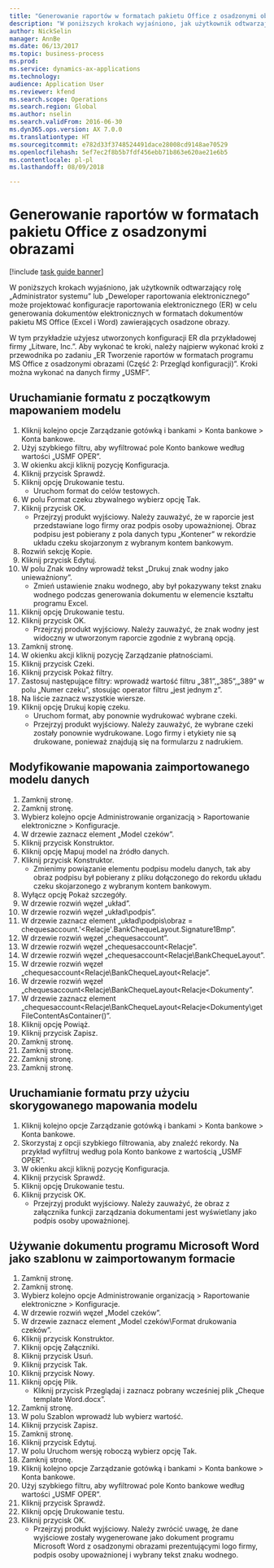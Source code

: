```yaml
--- 
title: "Generowanie raportów w formatach pakietu Office z osadzonymi obrazami"
description: "W poniższych krokach wyjaśniono, jak użytkownik odtwarzający rolę „Administrator systemu” lub „Deweloper raportowania elektronicznego” może projektować konfiguracje raportowania elektronicznego (ER) w celu generowania dokumentów elektronicznych w formatach dokumentów pakietu MS Office (Excel i Word) zawierających osadzone obrazy."
author: NickSelin
manager: AnnBe
ms.date: 06/13/2017
ms.topic: business-process
ms.prod: 
ms.service: dynamics-ax-applications
ms.technology: 
audience: Application User
ms.reviewer: kfend
ms.search.scope: Operations
ms.search.region: Global
ms.author: nselin
ms.search.validFrom: 2016-06-30
ms.dyn365.ops.version: AX 7.0.0
ms.translationtype: HT
ms.sourcegitcommit: e782d33f3748524491dace28008cd9148ae70529
ms.openlocfilehash: 5ef7ec2f8b5b7fdf456ebb71b863e620ae21e6b5
ms.contentlocale: pl-pl
ms.lasthandoff: 08/09/2018

---
```

# <a name="generate-reports-in-office-format-that-have-embedded-images"></a>Generowanie raportów w formatach pakietu Office z osadzonymi obrazami

[!include [task guide banner](../../includes/task-guide-banner.md)]

W poniższych krokach wyjaśniono, jak użytkownik odtwarzający rolę „Administrator systemu” lub „Deweloper raportowania elektronicznego” może projektować konfiguracje raportowania elektronicznego (ER) w celu generowania dokumentów elektronicznych w formatach dokumentów pakietu MS Office (Excel i Word) zawierających osadzone obrazy.

W tym przykładzie użyjesz utworzonych konfiguracji ER dla przykładowej firmy „Litware, Inc.”.  Aby wykonać te kroki, należy najpierw wykonać kroki z przewodnika po zadaniu „ER Tworzenie raportów w formatach programu MS Office z osadzonymi obrazami (Część 2: Przegląd konfiguracji)”. Kroki można wykonać na danych firmy „USMF”.


## <a name="run-format-with-initial-model-mapping"></a>Uruchamianie formatu z początkowym mapowaniem modelu
1. Kliknij kolejno opcje Zarządzanie gotówką i bankami > Konta bankowe > Konta bankowe.
2. Użyj szybkiego filtru, aby wyfiltrować pole Konto bankowe według wartości „USMF OPER”.
3. W okienku akcji kliknij pozycję Konfiguracja.
4. Kliknij przycisk Sprawdź.
5. Kliknij opcję Drukowanie testu.
    * Uruchom format do celów testowych.  
6. W polu Format czeku zbywalnego wybierz opcję Tak.
7. Kliknij przycisk OK.
    * Przejrzyj produkt wyjściowy. Należy zauważyć, że w raporcie jest przedstawiane logo firmy oraz podpis osoby upoważnionej. Obraz podpisu jest pobierany z pola danych typu „Kontener” w rekordzie układu czeku skojarzonym z wybranym kontem bankowym.  
8. Rozwiń sekcję Kopie.
9. Kliknij przycisk Edytuj.
10. W polu Znak wodny wprowadź tekst „Drukuj znak wodny jako unieważniony”.
    * Zmień ustawienie znaku wodnego, aby był pokazywany tekst znaku wodnego podczas generowania dokumentu w elemencie kształtu programu Excel.  
11. Kliknij opcję Drukowanie testu.
12. Kliknij przycisk OK.
    * Przejrzyj produkt wyjściowy. Należy zauważyć, że znak wodny jest widoczny w utworzonym raporcie zgodnie z wybraną opcją.  
13. Zamknij stronę.
14. W okienku akcji kliknij pozycję Zarządzanie płatnościami.
15. Kliknij przycisk Czeki.
16. Kliknij przycisk Pokaż filtry.
17. Zastosuj następujące filtry: wprowadź wartość filtru „381”,„385”,„389” w polu „Numer czeku”, stosując operator filtru „jest jednym z”.
18. Na liście zaznacz wszystkie wiersze.
19. Kliknij opcję Drukuj kopię czeku.
    * Uruchom format, aby ponownie wydrukować wybrane czeki.  
    * Przejrzyj produkt wyjściowy. Należy zauważyć, że wybrane czeki zostały ponownie wydrukowane. Logo firmy i etykiety nie są drukowane, ponieważ znajdują się na formularzu z nadrukiem.  

## <a name="modify-the-mapping-of-the-imported-data-model"></a>Modyfikowanie mapowania zaimportowanego modelu danych
1. Zamknij stronę.
2. Zamknij stronę.
3. Wybierz kolejno opcje Administrowanie organizacją > Raportowanie elektroniczne > Konfiguracje.
4. W drzewie zaznacz element „Model czeków”.
5. Kliknij przycisk Konstruktor.
6. Kliknij opcję Mapuj model na źródło danych.
7. Kliknij przycisk Konstruktor.
    * Zmienimy powiązanie elementu podpisu modelu danych, tak aby obraz podpisu był pobierany z pliku dołączonego do rekordu układu czeku skojarzonego z wybranym kontem bankowym.  
8. Wyłącz opcję Pokaż szczegóły.
9. W drzewie rozwiń węzeł „układ”.
10. W drzewie rozwiń węzeł „układ\podpis”.
11. W drzewie zaznacz element „układ\podpis\obraz = chequesaccount.'<Relacje'.BankChequeLayout.Signature1Bmp”.
12. W drzewie rozwiń węzeł „chequesaccount”.
13. W drzewie rozwiń węzeł „chequesaccount\<Relacje”.
14. W drzewie rozwiń węzeł „chequesaccount\<Relacje\BankChequeLayout”.
15. W drzewie rozwiń węzeł „chequesaccount\<Relacje\BankChequeLayout\<Relacje”.
16. W drzewie rozwiń węzeł „chequesaccount\<Relacje\BankChequeLayout\<Relacje\<Dokumenty”.
17. W drzewie zaznacz element „chequesaccount\<Relacje\BankChequeLayout\<Relacje\<Dokumenty\getFileContentAsContainer()”.
18. Kliknij opcję Powiąż.
19. Kliknij przycisk Zapisz.
20. Zamknij stronę.
21. Zamknij stronę.
22. Zamknij stronę.
23. Zamknij stronę.

## <a name="run-format-using-the-adjusted-model-mapping"></a>Uruchamianie formatu przy użyciu skorygowanego mapowania modelu
1. Kliknij kolejno opcje Zarządzanie gotówką i bankami > Konta bankowe > Konta bankowe.
2. Skorzystaj z opcji szybkiego filtrowania, aby znaleźć rekordy. Na przykład wyfiltruj według pola Konto bankowe z wartością „USMF OPER”.
3. W okienku akcji kliknij pozycję Konfiguracja.
4. Kliknij przycisk Sprawdź.
5. Kliknij opcję Drukowanie testu.
6. Kliknij przycisk OK.
    * Przejrzyj produkt wyjściowy. Należy zauważyć, że obraz z załącznika funkcji zarządzania dokumentami jest wyświetlany jako podpis osoby upoważnionej.  

## <a name="use-ms-word-document-as-a-template-in-the-imported-format"></a>Używanie dokumentu programu Microsoft Word jako szablonu w zaimportowanym formacie
1. Zamknij stronę.
2. Zamknij stronę.
3. Wybierz kolejno opcje Administrowanie organizacją > Raportowanie elektroniczne > Konfiguracje.
4. W drzewie rozwiń węzeł „Model czeków”.
5. W drzewie zaznacz element „Model czeków\Format drukowania czeków”.
6. Kliknij przycisk Konstruktor.
7. Kliknij opcję Załączniki.
8. Kliknij przycisk Usuń.
9. Kliknij przycisk Tak.
10. Kliknij przycisk Nowy.
11. Kliknij opcję Plik.
    * Kliknij przycisk Przeglądaj i zaznacz pobrany wcześniej plik „Cheque template Word.docx”.  
12. Zamknij stronę.
13. W polu Szablon wprowadź lub wybierz wartość.
14. Kliknij przycisk Zapisz.
15. Zamknij stronę.
16. Kliknij przycisk Edytuj.
17. W polu Uruchom wersję roboczą wybierz opcję Tak.
18. Zamknij stronę.
19. Kliknij kolejno opcje Zarządzanie gotówką i bankami > Konta bankowe > Konta bankowe.
20. Użyj szybkiego filtru, aby wyfiltrować pole Konto bankowe według wartości „USMF OPER”.
21. Kliknij przycisk Sprawdź.
22. Kliknij opcję Drukowanie testu.
23. Kliknij przycisk OK.
    * Przejrzyj produkt wyjściowy. Należy zwrócić uwagę, że dane wyjściowe zostały wygenerowane jako dokument programu Microsoft Word z osadzonymi obrazami prezentującymi logo firmy, podpis osoby upoważnionej i wybrany tekst znaku wodnego.  


